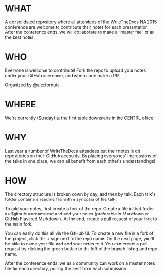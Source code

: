 # WHAT

A consolidated repository where all attendees of the WriteTheDocs NA 2015 conference are welcome to contribute their notes for each presentation. After the conference ends, we will collaborate to make a "master file" of all the best notes.

# WHO

Everyone is welcome to contribute! Fork the repo to upload your notes under your GitHub username, and when done make a PR!

Organized by @alexfornuto

# WHERE

We're currently (Sunday) at the first table downstairs in the CENTRL office.

# WHY

Last year a number of WriteTheDocs attendees put their notes in git repositories on their GitHub accounts. By placing everyones' impressions of the talks in one place, we can all benefit from each other's understandings!

# HOW

The directory structure is broken down by day, and then by talk. Each talk's folder contains a readme file with a synopsis of the talk.

To add your notes, first create a fork of the repo. Create a file in that folder as $githubusername.md and add your notes (preferable in Markdown or GitHub Flavored Markdown). At the end, create a pull request of your fork to the main fork.

You can easily do this all via the GitHub UI. To create a new file in a fork of the project, click the + sign next to the repo name. On the next page, you'll be able to name your file and add your notes to it. You can create a pull request by clicking the green button to the left of the branch listing and repo name.

After the conference ends, we as a community can work on a master notes file for each directory, pulling the best from each submission.
